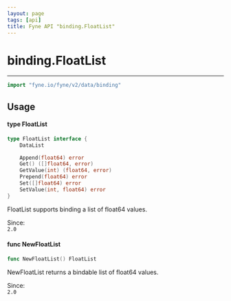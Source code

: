 ```yaml
---
layout: page
tags: [api]
title: Fyne API "binding.FloatList"
---
```


# binding.FloatList
---
```go
import "fyne.io/fyne/v2/data/binding"
```

## Usage

#### type FloatList

```go
type FloatList interface {
	DataList

	Append(float64) error
	Get() ([]float64, error)
	GetValue(int) (float64, error)
	Prepend(float64) error
	Set([]float64) error
	SetValue(int, float64) error
}
```

FloatList supports binding a list of float64 values.


<div class="since">Since: <code>
2.0</code></div>

#### func  NewFloatList

```go
func NewFloatList() FloatList
```
NewFloatList returns a bindable list of float64 values.


<div class="since">Since: <code>
2.0</code></div>
